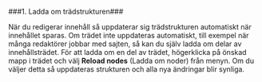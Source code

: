 ###1. Ladda om trädstrukturen###

När du redigerar innehåll så uppdaterar sig trädstrukturen automatiskt när innehållet sparas. Om trädet inte uppdateras automatiskt, till exempel när många redaktörer jobbar med sajten, så kan du själv ladda om delar av innehållsträdet. För att ladda om en del av trädet, högerklicka på önskad mapp i trädet och välj **Reload nodes** (Ladda om noder) från menyn. Om du väljer detta så uppdateras strukturen och alla nya ändringar blir synliga.